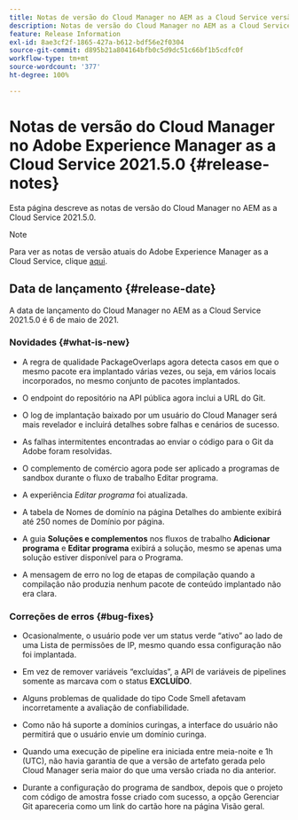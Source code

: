 ```yaml
---
title: Notas de versão do Cloud Manager no AEM as a Cloud Service versão 2021.5.0
description: Notas de versão do Cloud Manager no AEM as a Cloud Service versão 2021.5.0
feature: Release Information
exl-id: 8ae3cf2f-1865-427a-b612-bdf56e2f0304
source-git-commit: d895b21a804164bfb0c5d9dc51c66bf1b5cdfc0f
workflow-type: tm+mt
source-wordcount: '377'
ht-degree: 100%

---
```


# Notas de versão do Cloud Manager no Adobe Experience Manager as a Cloud Service 2021.5.0 {#release-notes}

Esta página descreve as notas de versão do Cloud Manager no AEM as a Cloud Service 2021.5.0.

>[!NOTE]
>Para ver as notas de versão atuais do Adobe Experience Manager as a Cloud Service, clique [aqui](https://experienceleague.adobe.com/docs/experience-manager-cloud-service/release-notes/release-notes/release-notes-current.html?lang=pt-BR).

## Data de lançamento {#release-date}

A data de lançamento do Cloud Manager no AEM as a Cloud Service 2021.5.0 é 6 de maio de 2021.

### Novidades {#what-is-new}

* A regra de qualidade PackageOverlaps agora detecta casos em que o mesmo pacote era implantado várias vezes, ou seja, em vários locais incorporados, no mesmo conjunto de pacotes implantados.

* O endpoint do repositório na API pública agora inclui a URL do Git.

* O log de implantação baixado por um usuário do Cloud Manager será mais revelador e incluirá detalhes sobre falhas e cenários de sucesso.

* As falhas intermitentes encontradas ao enviar o código para o Git da Adobe foram resolvidas.

* O complemento de comércio agora pode ser aplicado a programas de sandbox durante o fluxo de trabalho Editar programa.

* A experiência *Editar programa* foi atualizada.

* A tabela de Nomes de domínio na página Detalhes do ambiente exibirá até 250 nomes de Domínio por página.

* A guia **Soluções e complementos** nos fluxos de trabalho **Adicionar programa** e **Editar programa** exibirá a solução, mesmo se apenas uma solução estiver disponível para o Programa.

* A mensagem de erro no log de etapas de compilação quando a compilação não produzia nenhum pacote de conteúdo implantado não era clara.

### Correções de erros {#bug-fixes}

* Ocasionalmente, o usuário pode ver um status verde “ativo” ao lado de uma Lista de permissões de IP, mesmo quando essa configuração não foi implantada.

* Em vez de remover variáveis “excluídas”, a API de variáveis de pipelines somente as marcava com o status **EXCLUÍDO**.

* Alguns problemas de qualidade do tipo Code Smell afetavam incorretamente a avaliação de confiabilidade.

* Como não há suporte a domínios curingas, a interface do usuário não permitirá que o usuário envie um domínio curinga.

* Quando uma execução de pipeline era iniciada entre meia-noite e 1h (UTC), não havia garantia de que a versão de artefato gerada pelo Cloud Manager seria maior do que uma versão criada no dia anterior.

* Durante a configuração do programa de sandbox, depois que o projeto com código de amostra fosse criado com sucesso, a opção Gerenciar Git apareceria como um link do cartão hore na página Visão geral.
